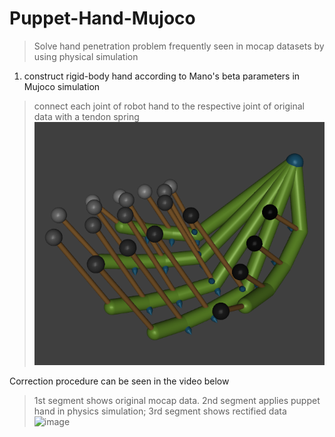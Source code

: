 # Puppet-Hand-Mujoco  
>  Solve hand penetration problem frequently seen in mocap datasets by using physical simulation  
1. construct rigid-body hand according to Mano's beta parameters in Mujoco simulation
>  connect each joint of robot hand to the respective joint of original data with a tendon spring
>  ![image](https://github.com/Hongboooooo/Puppet-Hand-Mujoco/blob/main/puppet%20hand%20with%20tendon.png)  

Correction procedure can be seen in the video below  
>  1st segment shows original mocap data. 2nd segment applies puppet hand in physics simulation; 3rd segment shows rectified data  
![image](https://github.com/Hongboooooo/Puppet-Hand-Mujoco/blob/main/S40T082front.gif)
